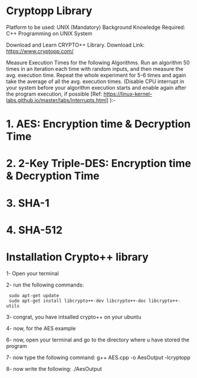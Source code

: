 # Cryptopp Library

Platform to be used: UNIX (Mandatory)
Background Knowledge Required: C++ Programming on UNIX System

Download and Learn CRYPTO++ Library.
Download Link: https://www.cryptopp.com/

Measure Execution Times for the following Algorithms. Run an algorithm 50 times in an iteration each
time with random inputs, and then measure the avg. execution time. Repeat the whole experiment for 5-6
times and again take the average of all the avg. execution times. (Disable CPU interrupt in your system
before your algorithm execution starts and enable again after the program execution, if possible [Ref:
https://linux-kernel-labs.github.io/master/labs/interrupts.html] ):-

# 1. AES: Encryption time & Decryption Time
# 2. 2-Key Triple-DES: Encryption time & Decryption Time
# 3. SHA-1
# 4. SHA-512

# Installation Crypto++ library

1- Open your terminal 

2- run the following commands:    
   
     sudo apt-get update
     sudo apt-get install libcrypto++-dev libcrypto++-doc libcrypto++-utils
    
3- congrat, you have intsalled crypto++ on your ubuntu

4- now, for the AES example 

6- now, open your terminal and go to the directory where u have stored the program

7- now type the following command:  g++ AES.cpp -o AesOutput -lcryptopp

8- now write the following: ./AesOutput

